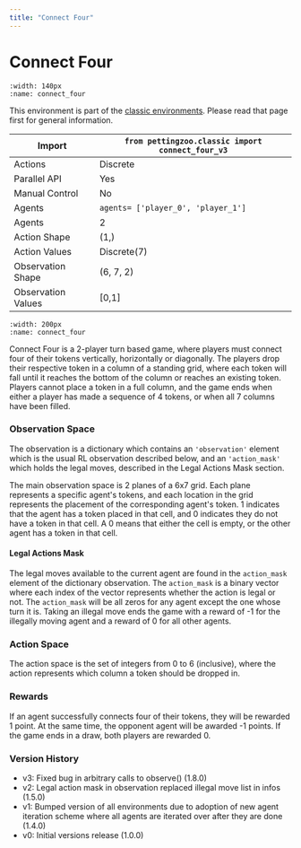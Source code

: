 ```yaml
---
title: "Connect Four"
---
```


# Connect Four

```{figure} classic_connect_four.gif 
:width: 140px
:name: connect_four
```

This environment is part of the <a href='..'>classic environments</a>. Please read that page first for general information.

| Import             | `from pettingzoo.classic import connect_four_v3` |
|--------------------|--------------------------------------------------|
| Actions            | Discrete                                         |
| Parallel API       | Yes                                              |
| Manual Control     | No                                               |
| Agents             | `agents= ['player_0', 'player_1']`               |
| Agents             | 2                                                |
| Action Shape       | (1,)                                             |
| Action Values      | Discrete(7)                                      |
| Observation Shape  | (6, 7, 2)                                        |
| Observation Values | [0,1]                                            |

```{figure} ../../_static/img/aec/classic_connect_four_aec.svg
:width: 200px
:name: connect_four
```

Connect Four is a 2-player turn based game, where players must connect four of their tokens vertically, horizontally or diagonally. The players drop their respective token in a column of a standing grid, where each token will fall until it reaches the bottom of the column or reaches an existing token. Players cannot place a token in a full column, and the game ends when either a player has made a sequence of 4 tokens, or when all 7 columns have been filled.

### Observation Space

The observation is a dictionary which contains an `'observation'` element which is the usual RL observation described below, and an  `'action_mask'` which holds the legal moves, described in the Legal Actions Mask section.


The main observation space is 2 planes of a 6x7 grid. Each plane represents a specific agent's tokens, and each location in the grid represents the placement of the corresponding agent's token. 1 indicates that the agent has a token placed in that cell, and 0 indicates they do not have a token in that cell. A 0 means that either the cell is empty, or the other agent has a token in that cell.


#### Legal Actions Mask

The legal moves available to the current agent are found in the `action_mask` element of the dictionary observation. The `action_mask` is a binary vector where each index of the vector represents whether the action is legal or not. The `action_mask` will be all zeros for any agent except the one whose turn it is. Taking an illegal move ends the game with a reward of -1 for the illegally moving agent and a reward of 0 for all other agents.


### Action Space

The action space is the set of integers from 0 to 6 (inclusive), where the action represents which column a token should be dropped in.

### Rewards

If an agent successfully connects four of their tokens, they will be rewarded 1 point. At the same time, the opponent agent will be awarded -1 points. If the game ends in a draw, both players are rewarded 0.


### Version History

* v3: Fixed bug in arbitrary calls to observe() (1.8.0)
* v2: Legal action mask in observation replaced illegal move list in infos (1.5.0)
* v1: Bumped version of all environments due to adoption of new agent iteration scheme where all agents are iterated over after they are done (1.4.0)
* v0: Initial versions release (1.0.0)
</div>